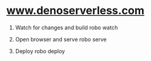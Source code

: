 # www.denoserverless.com

1. Watch for changes and build
robo watch

2. Open browser and serve
robo serve

3. Deploy
robo deploy